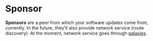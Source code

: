 # Sponsor

**Sponsors** are a peer from which your software updates come from, currently. In the future, they'll also provide network service (route discovery). At the moment, network service goes through [galaxies](galaxy).
